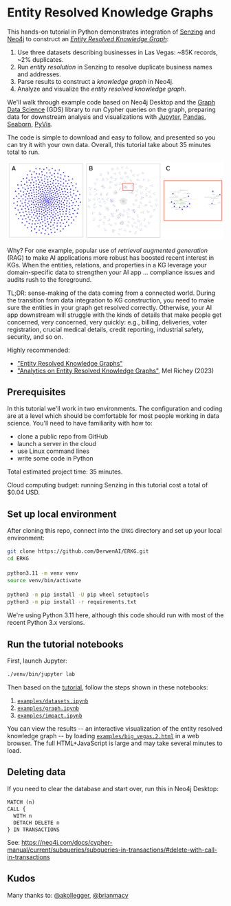 # Entity Resolved Knowledge Graphs

This hands-on tutorial in Python demonstrates integration of
[Senzing](https://github.com/Senzing) and [Neo4j](https://github.com/neo4j)
to construct an
[_Entity Resolved Knowledge Graph_](https://senzing.com/entity-resolved-knowledge-graphs/):

  1. Use three datasets describing businesses in Las Vegas: ~85K records, ~2% duplicates.
  2. Run _entity resolution_ in Senzing to resolve duplicate business names and addresses.
  3. Parse results to construct a _knowledge graph_ in Neo4j.
  4. Analyze and visualize the _entity resolved knowledge graph_.

We'll walk through example code based on Neo4j Desktop and the
[Graph Data Science](https://github.com/neo4j/graph-data-science-client)
(GDS) library to run Cypher queries on the graph,
preparing data for downstream analysis and visualizations with
[Jupyter](https://jupyter.org/),
[Pandas](https://pandas.pydata.org/),
[Seaborn](https://seaborn.pydata.org/),
[PyVis](https://pyvis.readthedocs.io/en/latest/).

The code is simple to download and easy to follow, and presented so
you can try it with your own data.
Overall, this tutorial take about 35 minutes total to run.

![Before and After](article/before_after.png)

Why?
For one example, popular use of _retrieval augmented generation_ (RAG)
to make AI applications more robust has boosted recent interest in KGs.
When the entities, relations, and properties in a KG leverage your
domain-specific data to strengthen your AI app ... compliance issues
and audits rush to the foreground.

TL;DR: sense-making of the data coming from a connected world.
During the transition from data integration to KG construction,
you need to make sure the entities in your graph get resolved correctly.
Otherwise, your AI app downstream will struggle with the kinds of details
that make people get concerned, very concerned, very quickly:
e.g., billing, deliveries, voter registration, crucial medical details,
credit reporting, industrial safety, security, and so on.

Highly recommended:
  - ["Entity Resolved Knowledge Graphs"](https://senzing.com/entity-resolved-knowledge-graphs/)
  - ["Analytics on Entity Resolved Knowledge Graphs"](https://youtu.be/ZgK5YHNixTM), Mel Richey (2023)


## Prerequisites

In this tutorial we'll work in two environments.
The configuration and coding are at a level which should be comfortable
for most people working in data science.
You'll need to have familiarity with how to:

  - clone a public repo from GitHub
  - launch a server in the cloud
  - use Linux command lines
  - write some code in Python

Total estimated project time: 35 minutes.

Cloud computing budget: running Senzing in this tutorial cost a total
of $0.04 USD.


## Set up local environment

After cloning this repo, connect into the `ERKG` directory and set up
your local environment:

```bash
git clone https://github.com/DerwenAI/ERKG.git
cd ERKG

python3.11 -m venv venv
source venv/bin/activate

python3 -m pip install -U pip wheel setuptools
python3 -m pip install -r requirements.txt 
```

We're using Python 3.11 here, although this code should run with most
of the recent Python 3.x versions.


## Run the tutorial notebooks

First, launch Jupyter:

```bash
./venv/bin/jupyter lab
```

Then based on the [tutorial](TBD), follow the steps shown in these notebooks:

  1. [`examples/datasets.ipynb`](examples/datasets.ipynb)
  2. [`examples/graph.ipynb`](examples/graph.ipynb)
  3. [`examples/impact.ipynb`](examples/impact.ipynb)

You can view the results --
an interactive visualization of the entity resolved knowledge graph --
by loading [`examples/big_vegas.2.html`](examples/big_vegas.2.html)
in a web browser.
The full HTML+JavaScript is large and may take several minutes to load.


## Deleting data

If you need to clear the database and start over, run this in Neo4j Desktop:

```cypher
MATCH (n)
CALL {
  WITH n
  DETACH DELETE n
} IN TRANSACTIONS
```

See: <https://neo4j.com/docs/cypher-manual/current/subqueries/subqueries-in-transactions/#delete-with-call-in-transactions>


## Kudos

Many thanks to:
[@akollegger](https://github.com/akollegger),
[@brianmacy](https://github.com/brianmacy)
